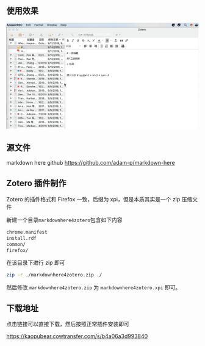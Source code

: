## 使用效果

![](https://raw.githubusercontent.com/fei0810/image-host/master/img/20190914114547.gif)

## 源文件

markdown here github https://github.com/adam-p/markdown-here

## Zotero 插件制作

Zotero 的插件格式和 Firefox 一致，后缀为 xpi，但是本质其实是一个 zip 压缩文件

新建一个目录`markdownhere4zotero`包含如下内容

```
chrome.manifest
install.rdf
common/
firefox/
```

在该目录下进行 zip 即可

```sh
zip -r ./markdownhere4zotero.zip ./
```

然后修改 `markdownhere4zotero.zip` 为 `markdownhere4zotero.xpi` 即可。

## 下载地址

点击链接可以直接下载，然后按照正常插件安装即可

https://kaopubear.cowtransfer.com/s/b4a06a3d993840
